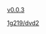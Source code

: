 [v0.0.3](https://github.com/littleflute/Eric-Clapton1/edit/master/README.md)

[1g219/dvd2](1g219/dvd2)

